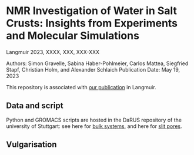 # NMR Investigation of Water in Salt Crusts: Insights from Experiments and Molecular Simulations

Langmuir 2023, XXXX, XXX, XXX-XXX

Authors: Simon Gravelle, Sabina Haber-Pohlmeier, Carlos Mattea, Siegfried Stapf, Christian Holm, and Alexander Schlaich
Publication Date: May 19, 2023

This repository is associated with [our publication](https://doi.org/10.1021/acs.langmuir.3c00036) in Langmuir.

## Data and script

Python and GROMACS scripts are hosted in the DaRUS repository of the university of Stuttgart: see here for [bulk systems](https://doi.org/10.18419/darus-3179), and here for [slit pores](https://doi.org/10.18419/darus-3180).

## Vulgarisation



